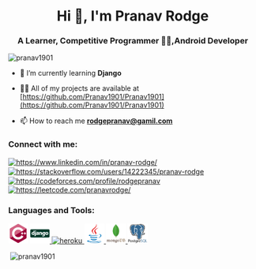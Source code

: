 <h1 align="center">Hi 👋, I'm Pranav Rodge</h1>
<h3 align="center">A Learner, Competitive Programmer 👨‍💻,Android Developer </h3>

<p align="left"> <img src="https://komarev.com/ghpvc/?username=pranav1901&label=Profile%20views&color=0e75b6&style=flat" alt="pranav1901" /> </p>

- 🌱 I’m currently learning **Django**

- 👨‍💻 All of my projects are available at [https://github.com/Pranav1901/Pranav1901](https://github.com/Pranav1901/Pranav1901)

- 📫 How to reach me **rodgepranav@gamil.com**

<h3 align="left">Connect with me:</h3>
<p align="left">
<a href="https://linkedin.com/in/pranav-rodge/" target="blank"><img align="center" src="https://raw.githubusercontent.com/rahuldkjain/github-profile-readme-generator/master/src/images/icons/Social/linked-in-alt.svg" alt="https://www.linkedin.com/in/pranav-rodge/" height="30" width="40" /></a>
<a href="https://stackoverflow.com/users/14222345/pranav-rodge" target="blank"><img align="center" src="https://raw.githubusercontent.com/rahuldkjain/github-profile-readme-generator/master/src/images/icons/Social/stack-overflow.svg" alt="https://stackoverflow.com/users/14222345/pranav-rodge" height="30" width="40" /></a>
<a href="https://codeforces.com/profile/rodgepranav" target="blank"><img align="center" src="https://raw.githubusercontent.com/rahuldkjain/github-profile-readme-generator/master/src/images/icons/Social/codeforces.svg" alt="https://codeforces.com/profile/rodgepranav" height="30" width="40" /></a>
<a href="https://www.leetcode.com/pranavrodge/" target="blank"><img align="center" src="https://raw.githubusercontent.com/rahuldkjain/github-profile-readme-generator/master/src/images/icons/Social/leet-code.svg" alt="https://leetcode.com/pranavrodge/" height="30" width="40" /></a>
</p>

<h3 align="left">Languages and Tools:</h3>
<p align="left"> 
<a href="https://www.w3schools.com/cpp/" target="_blank" rel="noreferrer"> <img src="https://raw.githubusercontent.com/devicons/devicon/master/icons/cplusplus/cplusplus-original.svg" alt="cplusplus" width="40" height="40"/></a> 
<a href="https://www.djangoproject.com/" target="_blank" rel="noreferrer"> <img src="https://raw.githubusercontent.com/devicons/devicon/master/icons/django/django-original.svg" alt="django" width="40" height="40"/> </a> 
<a href="https://heroku.com" target="_blank" rel="noreferrer"> <img src="https://www.vectorlogo.zone/logos/heroku/heroku-icon.svg" alt="heroku" width="40" height="40"/> </a> 
<a href="https://www.java.com" target="_blank" rel="noreferrer"> <img src="https://raw.githubusercontent.com/devicons/devicon/master/icons/java/java-original.svg" alt="java" width="40" height="40"/> 
</a> <a href="https://www.mongodb.com/" target="_blank" rel="noreferrer"><img src="https://raw.githubusercontent.com/devicons/devicon/master/icons/mongodb/mongodb-original-wordmark.svg" alt="mongodb" width="40" height="40"/> 
</a> <a href="https://www.postgresql.org" target="_blank" rel="noreferrer"><img src="https://raw.githubusercontent.com/devicons/devicon/master/icons/postgresql/postgresql-original-wordmark.svg" alt="postgresql" width="40" height="40"/> </a> </p>

<p>&nbsp;<img align="center" src="https://github-readme-stats.vercel.app/api?username=pranav1901&show_icons=true&locale=en" alt="pranav1901" /></p>
